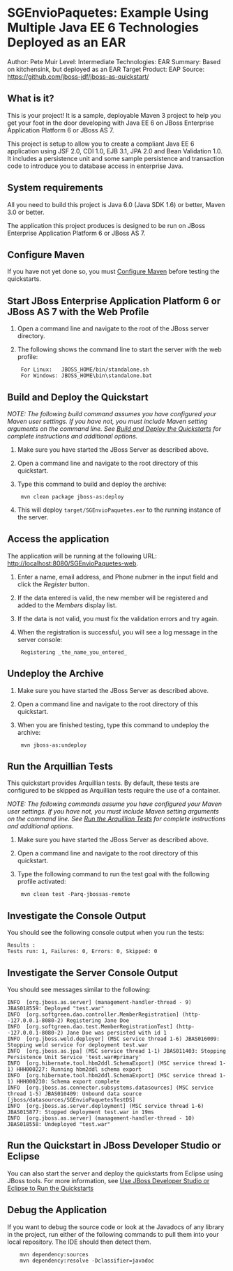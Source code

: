 SGEnvioPaquetes: Example Using Multiple Java EE 6 Technologies Deployed as an EAR
==============================================================================================
Author: Pete Muir
Level: Intermediate
Technologies: EAR
Summary: Based on kitchensink, but deployed as an EAR
Target Product: EAP
Source: <https://github.com/jboss-jdf/jboss-as-quickstart/>

What is it?
-----------

This is your project! It is a sample, deployable Maven 3 project to help you get your foot in the door developing with Java EE 6 on JBoss Enterprise Application Platform 6 or JBoss AS 7. 

This project is setup to allow you to create a compliant Java EE 6 application using JSF 2.0, CDI 1.0, EJB 3.1, JPA 2.0 and Bean Validation 1.0. It includes a persistence unit and some sample persistence and transaction code to introduce you to database access in enterprise Java. 

System requirements
-------------------

All you need to build this project is Java 6.0 (Java SDK 1.6) or better, Maven 3.0 or better.

The application this project produces is designed to be run on JBoss Enterprise Application Platform 6 or JBoss AS 7. 

 
Configure Maven
---------------

If you have not yet done so, you must [Configure Maven](../README.md#configure-maven) before testing the quickstarts.


Start JBoss Enterprise Application Platform 6 or JBoss AS 7 with the Web Profile
-------------------------

1. Open a command line and navigate to the root of the JBoss server directory.
2. The following shows the command line to start the server with the web profile:

        For Linux:   JBOSS_HOME/bin/standalone.sh
        For Windows: JBOSS_HOME\bin\standalone.bat

 
Build and Deploy the Quickstart
-------------------------

_NOTE: The following build command assumes you have configured your Maven user settings. If you have not, you must include Maven setting arguments on the command line. See [Build and Deploy the Quickstarts](../README.md#build-and-deploy-the-quickstarts) for complete instructions and additional options._

1. Make sure you have started the JBoss Server as described above.
2. Open a command line and navigate to the root directory of this quickstart.
3. Type this command to build and deploy the archive:

        mvn clean package jboss-as:deploy

4. This will deploy `target/SGEnvioPaquetes.ear` to the running instance of the server.


Access the application 
---------------------

The application will be running at the following URL: <http://localhost:8080/SGEnvioPaquetes-web>.

1. Enter a name, email address, and Phone nubmer in the input field and click the _Register_ button.
2. If the data entered is valid, the new member will be registered and added to the _Members_ display list.
3. If the data is not valid, you must fix the validation errors and try again.
4. When the registration is successful, you will see a log message in the server console:

        Registering _the_name_you_entered_


Undeploy the Archive
--------------------

1. Make sure you have started the JBoss Server as described above.
2. Open a command line and navigate to the root directory of this quickstart.
3. When you are finished testing, type this command to undeploy the archive:

        mvn jboss-as:undeploy


Run the Arquillian Tests 
-------------------------

This quickstart provides Arquillian tests. By default, these tests are configured to be skipped as Arquillian tests require the use of a container. 

_NOTE: The following commands assume you have configured your Maven user settings. If you have not, you must include Maven setting arguments on the command line. See [Run the Arquillian Tests](../README.md#run-the-arquillian-tests) for complete instructions and additional options._

1. Make sure you have started the JBoss Server as described above.
2. Open a command line and navigate to the root directory of this quickstart.
3. Type the following command to run the test goal with the following profile activated:

        mvn clean test -Parq-jbossas-remote 


Investigate the Console Output
---------------------
You should see the following console output when you run the tests:

    Results :
    Tests run: 1, Failures: 0, Errors: 0, Skipped: 0


Investigate the Server Console Output
---------------------
You should see messages similar to the following:

    INFO  [org.jboss.as.server] (management-handler-thread - 9) JBAS018559: Deployed "test.war"
    INFO  [org.softgreen.dao.controller.MemberRegistration] (http--127.0.0.1-8080-2) Registering Jane Doe
    INFO  [org.softgreen.dao.test.MemberRegistrationTest] (http--127.0.0.1-8080-2) Jane Doe was persisted with id 1
    INFO  [org.jboss.weld.deployer] (MSC service thread 1-6) JBAS016009: Stopping weld service for deployment test.war
    INFO  [org.jboss.as.jpa] (MSC service thread 1-1) JBAS011403: Stopping Persistence Unit Service 'test.war#primary'
    INFO  [org.hibernate.tool.hbm2ddl.SchemaExport] (MSC service thread 1-1) HHH000227: Running hbm2ddl schema export
    INFO  [org.hibernate.tool.hbm2ddl.SchemaExport] (MSC service thread 1-1) HHH000230: Schema export complete
    INFO  [org.jboss.as.connector.subsystems.datasources] (MSC service thread 1-5) JBAS010409: Unbound data source [jboss/datasources/SGEnvioPaquetesTestDS]
    INFO  [org.jboss.as.server.deployment] (MSC service thread 1-6) JBAS015877: Stopped deployment test.war in 19ms
    INFO  [org.jboss.as.server] (management-handler-thread - 10) JBAS018558: Undeployed "test.war"


Run the Quickstart in JBoss Developer Studio or Eclipse
-------------------------------------
You can also start the server and deploy the quickstarts from Eclipse using JBoss tools. For more information, see [Use JBoss Developer Studio or Eclipse to Run the Quickstarts](../README.md#use-jboss-developer-studio-or-eclipse-to-run-the-quickstarts) 


Debug the Application
---------------------

If you want to debug the source code or look at the Javadocs of any library in the project, run either of the following commands to pull them into your local repository. The IDE should then detect them.

        mvn dependency:sources
        mvn dependency:resolve -Dclassifier=javadoc
